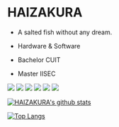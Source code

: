 # HAIZAKURA

 - A salted fish without any dream.

 - Hardware & Software

 - Bachelor CUIT

 - Master IISEC

![](https://img.shields.io/badge/-JavaScript-F7DF1E?style=flat-square&logo=javascript&logoColor=000) ![](https://img.shields.io/badge/-TypeScript-3178C6?style=flat-square&logo=typescript&logoColor=FFF) ![](https://img.shields.io/badge/-Node.js-5FA04E?style=flat-square&logo=nodedotjs&logoColor=fff) ![](https://img.shields.io/badge/-Vue.js-4FC08D?style=flat-square&logo=vuedotjs&logoColor=fff) ![](https://img.shields.io/badge/-Python-3776AB?style=flat-square&logo=python&logoColor=fff) ![](https://img.shields.io/badge/-Java-A7752F?style=flat-square&logo=Java&logoColor=fff)

 [![HAIZAKURA's github stats](https://github-readme-stats.vercel.app/api?username=HAIZAKURA&count_private=true&show_icons=true)](https://github.com/anuraghazra/github-readme-stats)

 [![Top Langs](https://github-readme-stats.vercel.app/api/top-langs/?username=HAIZAKURA&layout=compact)](https://github.com/anuraghazra/github-readme-stats)
